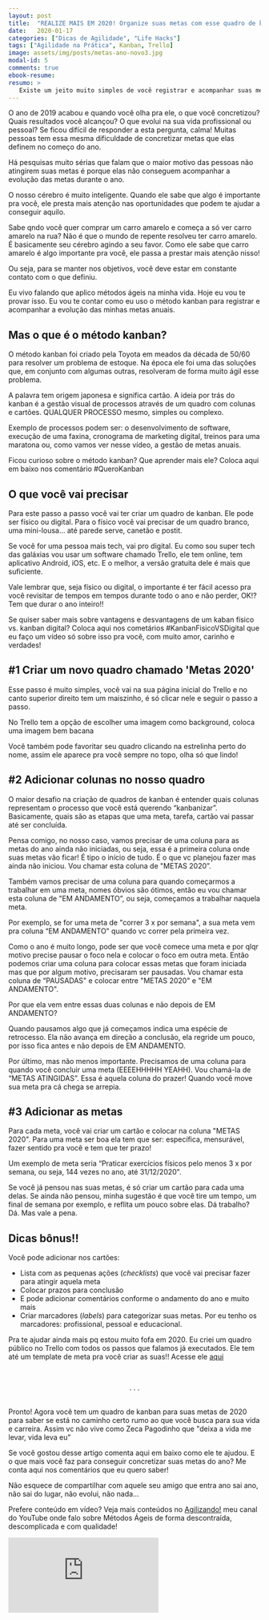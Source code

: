 ```yaml
---
layout: post
title:  "REALIZE MAIS EM 2020! Organize suas metas com esse quadro de kanban em 3 passos super simples!"
date:   2020-01-17
categories: ["Dicas de Agilidade", "Life Hacks"]
tags: ["Agilidade na Prática", Kanban, Trello]
image: assets/img/posts/metas-ano-novo3.jpg
modal-id: 5
comments: true
ebook-resume:
resumo: >
   Existe um jeito muito simples de você registrar e acompanhar suas metas do ano, tudo que você precisa é criar um quadro de kanban para isso. Esse ano você vai concretizar mais metas aplicando o método kaban nas suas metas de 2020!
---
```


O ano de 2019 acabou e quando você olha pra ele, o que você concretizou? Quais resultados você alcançou? O que evolui na sua vida profissional ou pessoal? Se ficou difícil de responder a esta pergunta, calma! Muitas pessoas tem essa mesma dificuldade de concretizar metas que elas definem no começo do ano.


Há pesquisas muito sérias que falam que o maior motivo das pessoas não atingirem suas metas é porque elas não conseguem acompanhar a evolução das metas durante o ano.

O nosso cérebro é muito inteligente. Quando ele sabe que algo é importante pra você, ele presta mais atenção nas oportunidades que podem te ajudar a conseguir aquilo.

Sabe qndo você quer comprar um carro amarelo e começa a só ver carro amarelo na rua? Não é que o mundo de repente resolveu ter carro amarelo. É basicamente seu cérebro agindo a seu favor. Como ele sabe que carro amarelo é algo importante pra você, ele passa a prestar mais atenção nisso!

Ou seja, para se manter nos objetivos, você deve estar em constante contato com o que definiu.

Eu vivo falando que aplico métodos ágeis na minha vida. Hoje eu vou te provar isso. Eu vou te contar como eu uso o método kanban para registrar e acompanhar a evolução das minhas metas anuais.



## Mas o que é o método kanban?

O método kanban foi criado pela Toyota em meados da década de 50/60 para resolver um problema de estoque. Na época ele foi uma das soluções que, em conjunto com algumas outras, resolveram de forma muito ágil esse problema.

A palavra tem origem japonesa e significa cartão. A ideia por trás do kanban é a gestão visual de processos através de um quadro com colunas e cartões. QUALQUER PROCESSO mesmo, simples ou complexo.

Exemplo de processos podem ser: o desenvolvimento de software, execução de uma faxina, cronograma de marketing digital, treinos para uma maratona ou, como vamos ver nesse vídeo, a gestão de metas anuais.

Ficou curioso sobre o método kanban? Que aprender mais ele? Coloca aqui em baixo nos comentário #QueroKanban


## O que você vai precisar

Para este passo a passo você vai ter criar um quadro de kanban. Ele pode ser físico ou digital. Para o físico você vai precisar de um quadro branco, uma mini-lousa... até parede serve, canetão e postit.

Se você for uma pessoa mais tech, vai pro digital. Eu como sou super tech das galáxias vou usar um software chamado Trello, ele tem online, tem aplicativo Android, iOS, etc. E o melhor, a versão gratuita dele é mais que suficiente.

Vale lembrar que, seja físico ou digital, o importante é ter fácil acesso pra você revisitar de tempos em tempos durante todo o ano e não perder, OK!? Tem que durar o ano inteiro!!

Se quiser saber mais sobre vantagens e desvantagens de um kaban físico vs. kanban digital? Coloca aqui nos cometários #KanbanFisicoVSDigital que eu faço um vídeo só sobre isso pra você, com muito amor, carinho e verdades!

## #1 Criar um novo quadro chamado 'Metas 2020'

Esse passo é muito simples, você vai na sua página inicial do Trello e no canto superior direito tem um maiszinho, é só clicar nele e seguir o passo a passo.

No Trello tem a opção de escolher uma imagem como background, coloca uma imagem bem bacana

Você também pode favoritar seu quadro clicando na estrelinha perto do nome, assim ele aparece pra você sempre no topo, olha só que lindo!

## #2 Adicionar colunas no nosso quadro

O maior desafio na criação de quadros de kanban é entender quais colunas representam o processo que você está querendo “kanbanizar”. Basicamente, quais são as etapas que uma meta, tarefa, cartão vai passar até ser concluída.

Pensa comigo, no nosso caso, vamos precisar de uma coluna para as metas do ano ainda não iniciadas, ou seja, essa é a primeira coluna onde suas metas vão ficar! É tipo o início de tudo. É o que vc planejou fazer mas ainda não iniciou. Vou chamar esta coluna de "METAS 2020”.

Também vamos precisar de uma coluna para quando começarmos a trabalhar em uma meta, nomes óbvios são ótimos, então eu vou chamar esta coluna de "EM ANDAMENTO”, ou seja, começamos a trabalhar naquela meta.

Por exemplo, se for uma meta de "correr 3 x por semana", a sua meta vem pra coluna “EM ANDAMENTO" quando vc correr pela primeira vez.


Como o ano é muito longo, pode ser que você comece uma meta e por qlqr motivo precise pausar o foco nela e colocar o foco em outra meta. Então podemos criar uma coluna para colocar essas metas que foram iniciada mas que por algum motivo, precisaram ser pausadas. Vou chamar esta coluna de  “PAUSADAS" e colocar entre "METAS 2020" e "EM ANDAMENTO".

Por que ela vem entre essas duas colunas e não depois de EM ANDAMENTO?

Quando pausamos algo que já começamos indica uma espécie de retrocesso. Ela não avança em direção a conclusão, ela regride um pouco, por isso fica antes e não depois de EM ANDAMENTO.

Por último, mas não menos importante. Precisamos de uma coluna para quando você concluir uma meta (EEEEHHHHH YEAHH). Vou chamá-la de “METAS ATINGIDAS”. Essa é aquela coluna do prazer! Quando você move sua meta pra cá chega se arrepia.


## #3 Adicionar as metas

Para cada meta, você vai criar um cartão e colocar na coluna "METAS 2020". Para uma meta ser boa ela tem que ser: específica, mensurável, fazer sentido pra você e tem que ter prazo!

Um exemplo de meta seria “Praticar exercícios físicos pelo menos 3 x por semana, ou seja, 144 vezes no ano, até 31/12/2020".

Se você já pensou nas suas metas, é só criar um cartão para cada uma delas. Se ainda não pensou, minha sugestão é que você tire um tempo, um final de semana por exemplo, e reflita um pouco sobre elas. Dá trabalho? Dá. Mas vale a pena.


## Dicas bônus!!

Você pode adicionar nos cartões:
   * Lista com as pequenas ações (_checklists_) que você vai precisar fazer para atingir aquela meta
   * Colocar prazos para conclusão
   * E pode adicionar comentários conforme o andamento do ano e muito mais
   * Criar marcadores (_labels_) para categorizar suas metas. Por eu tenho os marcadores: profissional, pessoal e educacional.


Pra te ajudar ainda mais pq estou muito fofa em 2020. Eu criei um quadro público no Trello com todos os passos que falamos já executados. Ele tem até um template de meta pra você criar as suas!! Acesse ele [aqui](https://trello.com/b/HeKK3FwB/modelo-metas-2020)

<br><center>. . . </center><br>

Pronto! Agora você tem um quadro de kanban para suas metas de 2020 para saber se está no caminho certo rumo ao que você busca para sua vida e carreira. Assim vc não vive como Zeca Pagodinho que "deixa a vida me levar, vida leva eu"


Se você gostou desse artigo comenta aqui em baixo como ele te ajudou. E o que mais você faz para conseguir concretizar suas metas do ano? Me conta aqui nos comentários que eu quero saber!

Não esquece de compartilhar com aquele seu amigo que entra ano sai ano, não sai do lugar, não evolui, não nada...


Prefere conteúdo em vídeo? Veja mais conteúdos no [Agilizando!](https://youtube.com/agilizando) meu canal do YouTube onde falo sobre Métodos Ágeis de forma descontraída, descomplicada e com qualidade!

<div class="row">
  <div class="col-md-2"></div>
  <div class="col-md-8">
      <div class="portfolio-item">
        <div class="video-container">
          <iframe src="https://www.youtube.com/embed/mLDEl6cpFbg" frameborder="0" allow="accelerometer; autoplay; encrypted-media; gyroscope; picture-in-picture" allowfullscreen></iframe>
        </div>
      </div>
  </div>
  <div class="col-md-2"></div>
</div>
